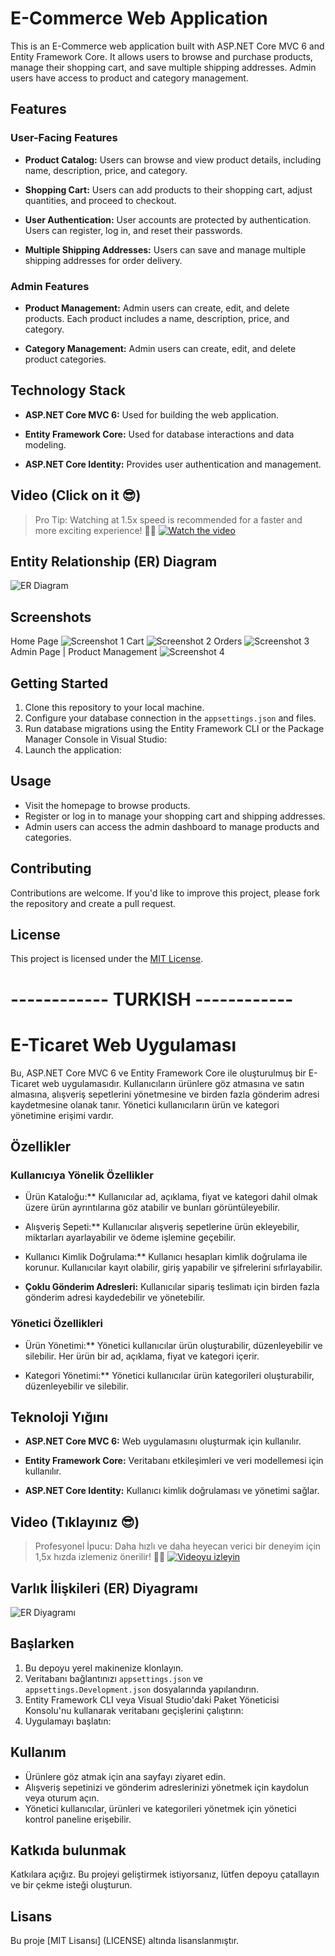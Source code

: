 # E-Commerce Web Application

This is an E-Commerce web application built with ASP.NET Core MVC 6 and Entity Framework Core. It allows users to browse and purchase products, manage their shopping cart, and save multiple shipping addresses. Admin users have access to product and category management.

## Features

### User-Facing Features

- **Product Catalog:** Users can browse and view product details, including name, description, price, and category.

- **Shopping Cart:** Users can add products to their shopping cart, adjust quantities, and proceed to checkout.

- **User Authentication:** User accounts are protected by authentication. Users can register, log in, and reset their passwords.

- **Multiple Shipping Addresses:** Users can save and manage multiple shipping addresses for order delivery.

### Admin Features

- **Product Management:** Admin users can create, edit, and delete products. Each product includes a name, description, price, and category.

- **Category Management:** Admin users can create, edit, and delete product categories.

## Technology Stack

- **ASP.NET Core MVC 6:** Used for building the web application.

- **Entity Framework Core:** Used for database interactions and data modeling.

- **ASP.NET Core Identity:** Provides user authentication and management.

## Video (Click on it 😎)
> Pro Tip: Watching at 1.5x speed is recommended for a faster and more exciting experience! 🚀😄
[![Watch the video](https://img.youtube.com/vi/D6tP9oSECLg/0.jpg)](https://www.youtube.com/watch?v=D6tP9oSECLg)

## Entity Relationship (ER) Diagram
![ER Diagram](/ecommerce/gitImages/er_diagram.png)

## Screenshots
Home Page
![Screenshot 1](ecommerce/gitImages/Screenshot_1.png)
Cart
![Screenshot 2](ecommerce/gitImages/Screenshot_2.png)
Orders
![Screenshot 3](ecommerce/gitImages/Screenshot_3.png)
Admin Page | Product Management
![Screenshot 4](ecommerce/gitImages/Screenshot_4.png)

## Getting Started

1. Clone this repository to your local machine.
2. Configure your database connection in the `appsettings.json` and files.
3. Run database migrations using the Entity Framework CLI or the Package Manager Console in Visual Studio:
4. Launch the application:
  
## Usage

- Visit the homepage to browse products.
- Register or log in to manage your shopping cart and shipping addresses.
- Admin users can access the admin dashboard to manage products and categories.

## Contributing

Contributions are welcome. If you'd like to improve this project, please fork the repository and create a pull request.

## License

This project is licensed under the [MIT License](LICENSE).

# ------------ TURKISH ------------
# E-Ticaret Web Uygulaması

Bu, ASP.NET Core MVC 6 ve Entity Framework Core ile oluşturulmuş bir E-Ticaret web uygulamasıdır. Kullanıcıların ürünlere göz atmasına ve satın almasına, alışveriş sepetlerini yönetmesine ve birden fazla gönderim adresi kaydetmesine olanak tanır. Yönetici kullanıcıların ürün ve kategori yönetimine erişimi vardır.

## Özellikler

### Kullanıcıya Yönelik Özellikler

- Ürün Kataloğu:** Kullanıcılar ad, açıklama, fiyat ve kategori dahil olmak üzere ürün ayrıntılarına göz atabilir ve bunları görüntüleyebilir.

- Alışveriş Sepeti:** Kullanıcılar alışveriş sepetlerine ürün ekleyebilir, miktarları ayarlayabilir ve ödeme işlemine geçebilir.

- Kullanıcı Kimlik Doğrulama:** Kullanıcı hesapları kimlik doğrulama ile korunur. Kullanıcılar kayıt olabilir, giriş yapabilir ve şifrelerini sıfırlayabilir.

- **Çoklu Gönderim Adresleri:** Kullanıcılar sipariş teslimatı için birden fazla gönderim adresi kaydedebilir ve yönetebilir.

### Yönetici Özellikleri

- Ürün Yönetimi:** Yönetici kullanıcılar ürün oluşturabilir, düzenleyebilir ve silebilir. Her ürün bir ad, açıklama, fiyat ve kategori içerir.

- Kategori Yönetimi:** Yönetici kullanıcılar ürün kategorileri oluşturabilir, düzenleyebilir ve silebilir.

## Teknoloji Yığını

- **ASP.NET Core MVC 6:** Web uygulamasını oluşturmak için kullanılır.

- **Entity Framework Core:** Veritabanı etkileşimleri ve veri modellemesi için kullanılır.

- **ASP.NET Core Identity:** Kullanıcı kimlik doğrulaması ve yönetimi sağlar.

## Video (Tıklayınız 😎)
> Profesyonel İpucu: Daha hızlı ve daha heyecan verici bir deneyim için 1,5x hızda izlemeniz önerilir! 🚀😄
[![Videoyu izleyin](https://img.youtube.com/vi/D6tP9oSECLg/0.jpg)](https://www.youtube.com/watch?v=D6tP9oSECLg)

## Varlık İlişkileri (ER) Diyagramı
![ER Diyagramı](/ecommerce/gitImages/er_diagram.png)
## Başlarken

1. Bu depoyu yerel makinenize klonlayın.
2. Veritabanı bağlantınızı `appsettings.json` ve `appsettings.Development.json` dosyalarında yapılandırın.
3. Entity Framework CLI veya Visual Studio'daki Paket Yöneticisi Konsolu'nu kullanarak veritabanı geçişlerini çalıştırın:
4. Uygulamayı başlatın:

## Kullanım

- Ürünlere göz atmak için ana sayfayı ziyaret edin.
- Alışveriş sepetinizi ve gönderim adreslerinizi yönetmek için kaydolun veya oturum açın.
- Yönetici kullanıcılar, ürünleri ve kategorileri yönetmek için yönetici kontrol paneline erişebilir.

## Katkıda bulunmak

Katkılara açığız. Bu projeyi geliştirmek istiyorsanız, lütfen depoyu çatallayın ve bir çekme isteği oluşturun.

## Lisans

Bu proje [MIT Lisansı] (LICENSE) altında lisanslanmıştır.
